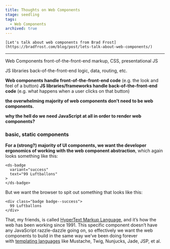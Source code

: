 ```yaml
---
title: Thoughts on Web Components
stage: seedling
tags:
  - Web Components
archived: true
---
```


~~~ callout **Currently this is a bunch of snippets from other articles**
[Let's talk about web components from Brad Frost](https://bradfrost.com/blog/post/lets-talk-about-web-components/)
~~~

---

Web Components
front-of-the-front-end
markup, CSS, presentational JS

JS libraries
back-of-the-front-end
logic, data, routing, etc.

**Web components handle front-of-the-front-end code** (e.g. the look and feel of a button)
**JS libraries/frameworks handle back-of-the-front-end code** (e.g. what happens when a user clicks on that button)

**the overwhelming majority of web components don’t need to be web components.**

**why the hell do we need JavaScript at all in order to render web components?**

### basic, static components

**For a (strong?) majority of UI components, we want the developer ergonomics of working with the web component abstraction**, which again looks something like this:

```
<ds-badge
  variant="success"
  text="99 Luftballons"
>
</ds-badge>
```

But we want the browser to spit out something that looks like this:

```
<div class="badge badge--success">
  99 Luftballons
</div>
```

That, my friends, is called [HyperText Markup Language](https://developer.mozilla.org/en-US/docs/Web/HTML), and it’s how the web has been working since 1991. This specific component doesn’t have any JavaScript razzle-dazzle going on, so effectively we want the web components to build in the same way we’ve been doing forever with [templating languages](https://en.wikipedia.org/wiki/Comparison_of_web_template_engines) like Mustache, Twig, Nunjucks, Jade, JSP, et al.
